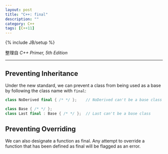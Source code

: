 ```yaml
---
layout: post
title: "C++: final"
description: ""
category: C++
tags: [C++11]
---
```

{% include JB/setup %}

整理自 _C++ Primer, 5th Edition_

-----

## Preventing Inheritance

Under the new standard, we can prevent a class from being used as a base by following the class name with `final`:

```cpp
class NoDerived final { /* */ };	// NoDerived can't be a base class

class Base { /* */ };
class Last final : Base { /* */ };	// Last can't be a base class
```

## Preventing Overriding

We can also designate a function as final. Any attempt to override a function that has been defined as final will be flagged as an error.